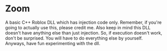 # Zoom
A basic C++ Roblox DLL which has injection code only.
Remember, if you're going to actually use this, please credit me.
Also keep in mind this DLL doesn't have anything else than just injection. So, if execution doesn't work, don't be surprised.
You will have to do everything else by yourself. Anyways, have fun experimenting with the dll.
